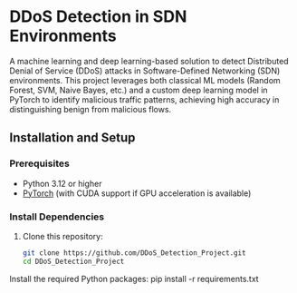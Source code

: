 # DDoS Detection in SDN Environments

A machine learning and deep learning-based solution to detect Distributed Denial of Service (DDoS) attacks in Software-Defined Networking (SDN) environments. This project leverages both classical ML models (Random Forest, SVM, Naive Bayes, etc.) and a custom deep learning model in PyTorch to identify malicious traffic patterns, achieving high accuracy in distinguishing benign from malicious flows.



## Installation and Setup

### Prerequisites

- Python 3.12 or higher
- [PyTorch](https://pytorch.org/get-started/locally/) (with CUDA support if GPU acceleration is available)

### Install Dependencies

1. Clone this repository:
   ```bash
   git clone https://github.com/DDoS_Detection_Project.git
   cd DDoS_Detection_Project
Install the required Python packages:
pip install -r requirements.txt
